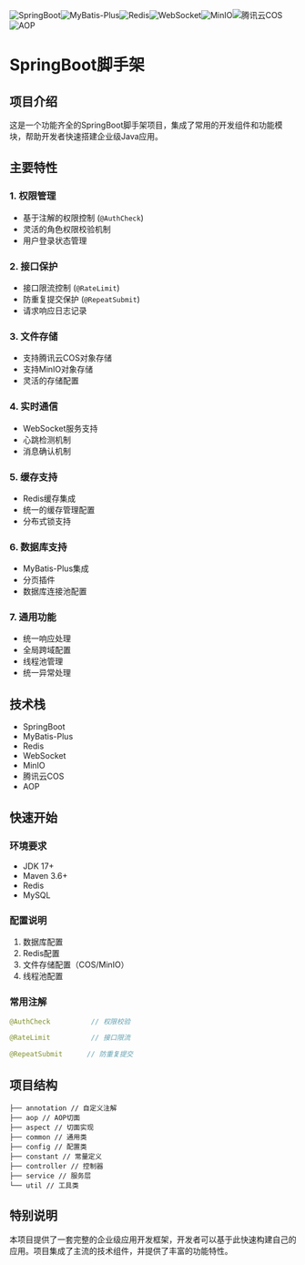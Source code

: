 ![SpringBoot](https://img.shields.io/badge/SpringBoot-框架-orange)![MyBatis-Plus](https://img.shields.io/badge/MyBatis--Plus-ORM框架-orange)![Redis](https://img.shields.io/badge/Redis-缓存-orange)![WebSocket](https://img.shields.io/badge/WebSocket-实时通信-orange)![MinIO](https://img.shields.io/badge/MinIO-对象存储-orange)![腾讯云COS](https://img.shields.io/badge/腾讯云COS-对象存储-orange)![AOP](https://img.shields.io/badge/AOP-面向切面编程-orange)

# SpringBoot脚手架

## 项目介绍

这是一个功能齐全的SpringBoot脚手架项目，集成了常用的开发组件和功能模块，帮助开发者快速搭建企业级Java应用。

## 主要特性

### 1. 权限管理

- 基于注解的权限控制 (`@AuthCheck`)
- 灵活的角色权限校验机制
- 用户登录状态管理

### 2. 接口保护

- 接口限流控制 (`@RateLimit`)
- 防重复提交保护 (`@RepeatSubmit`)
- 请求响应日志记录

### 3. 文件存储

- 支持腾讯云COS对象存储
- 支持MinIO对象存储
- 灵活的存储配置

### 4. 实时通信

- WebSocket服务支持
- 心跳检测机制
- 消息确认机制

### 5. 缓存支持

- Redis缓存集成
- 统一的缓存管理配置
- 分布式锁支持

### 6. 数据库支持

- MyBatis-Plus集成
- 分页插件
- 数据库连接池配置

### 7. 通用功能

- 统一响应处理
- 全局跨域配置
- 线程池管理
- 统一异常处理

## 技术栈

- SpringBoot
- MyBatis-Plus
- Redis
- WebSocket
- MinIO
- 腾讯云COS
- AOP

## 快速开始

### 环境要求

- JDK 17+
- Maven 3.6+
- Redis
- MySQL

### 配置说明

1. 数据库配置
2. Redis配置
3. 文件存储配置（COS/MinIO）
4. 线程池配置

### 常用注解

```java
@AuthCheck          // 权限校验

@RateLimit          // 接口限流

@RepeatSubmit      // 防重复提交
```

## 项目结构

```
├── annotation // 自定义注解
├── aop // AOP切面
├── aspect // 切面实现
├── common // 通用类
├── config // 配置类
├── constant // 常量定义
├── controller // 控制器
├── service // 服务层
└── util // 工具类
```

## 特别说明

本项目提供了一套完整的企业级应用开发框架，开发者可以基于此快速构建自己的应用。项目集成了主流的技术组件，并提供了丰富的功能特性。

